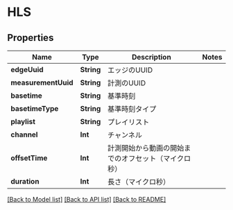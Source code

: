 # HLS

## Properties
Name | Type | Description | Notes
------------ | ------------- | ------------- | -------------
**edgeUuid** | **String** | エッジのUUID | 
**measurementUuid** | **String** | 計測のUUID | 
**basetime** | **String** | 基準時刻 | 
**basetimeType** | **String** | 基準時刻タイプ | 
**playlist** | **String** | プレイリスト | 
**channel** | **Int** | チャンネル | 
**offsetTime** | **Int** | 計測開始から動画の開始までのオフセット（マイクロ秒） | 
**duration** | **Int** | 長さ（マイクロ秒） | 

[[Back to Model list]](../README.md#documentation-for-models) [[Back to API list]](../README.md#documentation-for-api-endpoints) [[Back to README]](../README.md)


